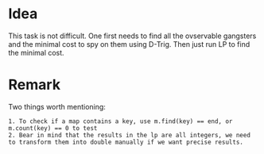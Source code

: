 # Idea

This task is not difficult. One first needs to find all the ovservable gangsters and the minimal cost to spy on them using D-Trig. Then just run LP to find the minimal cost.

# Remark

Two things worth mentioning: 

    1. To check if a map contains a key, use m.find(key) == end, or m.count(key) == 0 to test
    2. Bear in mind that the results in the lp are all integers, we need to transform them into double manually if we want precise results.